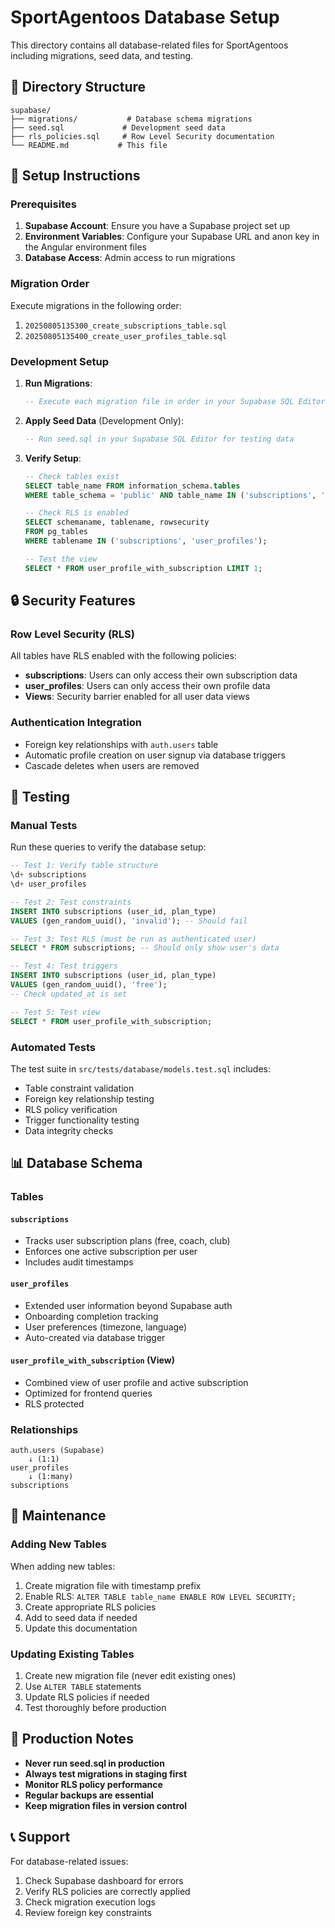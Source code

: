 # SportAgentoos Database Setup

This directory contains all database-related files for SportAgentoos including migrations, seed data, and testing.

## 📁 Directory Structure

```
supabase/
├── migrations/           # Database schema migrations
├── seed.sql             # Development seed data
├── rls_policies.sql     # Row Level Security documentation
└── README.md           # This file
```

## 🚀 Setup Instructions

### Prerequisites

1. **Supabase Account**: Ensure you have a Supabase project set up
2. **Environment Variables**: Configure your Supabase URL and anon key in the Angular environment files
3. **Database Access**: Admin access to run migrations

### Migration Order

Execute migrations in the following order:

1. `20250805135300_create_subscriptions_table.sql`
2. `20250805135400_create_user_profiles_table.sql`

### Development Setup

1. **Run Migrations**:
   ```sql
   -- Execute each migration file in order in your Supabase SQL Editor
   ```

2. **Apply Seed Data** (Development Only):
   ```sql
   -- Run seed.sql in your Supabase SQL Editor for testing data
   ```

3. **Verify Setup**:
   ```sql
   -- Check tables exist
   SELECT table_name FROM information_schema.tables 
   WHERE table_schema = 'public' AND table_name IN ('subscriptions', 'user_profiles');
   
   -- Check RLS is enabled
   SELECT schemaname, tablename, rowsecurity 
   FROM pg_tables 
   WHERE tablename IN ('subscriptions', 'user_profiles');
   
   -- Test the view
   SELECT * FROM user_profile_with_subscription LIMIT 1;
   ```

## 🔒 Security Features

### Row Level Security (RLS)

All tables have RLS enabled with the following policies:

- **subscriptions**: Users can only access their own subscription data
- **user_profiles**: Users can only access their own profile data
- **Views**: Security barrier enabled for all user data views

### Authentication Integration

- Foreign key relationships with `auth.users` table
- Automatic profile creation on user signup via database triggers
- Cascade deletes when users are removed

## 🧪 Testing

### Manual Tests

Run these queries to verify the database setup:

```sql
-- Test 1: Verify table structure
\d+ subscriptions
\d+ user_profiles

-- Test 2: Test constraints
INSERT INTO subscriptions (user_id, plan_type) 
VALUES (gen_random_uuid(), 'invalid'); -- Should fail

-- Test 3: Test RLS (must be run as authenticated user)
SELECT * FROM subscriptions; -- Should only show user's data

-- Test 4: Test triggers
INSERT INTO subscriptions (user_id, plan_type) 
VALUES (gen_random_uuid(), 'free');
-- Check updated_at is set

-- Test 5: Test view
SELECT * FROM user_profile_with_subscription;
```

### Automated Tests

The test suite in `src/tests/database/models.test.sql` includes:

- Table constraint validation
- Foreign key relationship testing
- RLS policy verification
- Trigger functionality testing
- Data integrity checks

## 📊 Database Schema

### Tables

#### `subscriptions`
- Tracks user subscription plans (free, coach, club)
- Enforces one active subscription per user
- Includes audit timestamps

#### `user_profiles`
- Extended user information beyond Supabase auth
- Onboarding completion tracking
- User preferences (timezone, language)
- Auto-created via database trigger

#### `user_profile_with_subscription` (View)
- Combined view of user profile and active subscription
- Optimized for frontend queries
- RLS protected

### Relationships

```
auth.users (Supabase)
    ↓ (1:1)
user_profiles
    ↓ (1:many)
subscriptions
```

## 🔧 Maintenance

### Adding New Tables

When adding new tables:

1. Create migration file with timestamp prefix
2. Enable RLS: `ALTER TABLE table_name ENABLE ROW LEVEL SECURITY;`
3. Create appropriate RLS policies
4. Add to seed data if needed
5. Update this documentation

### Updating Existing Tables

1. Create new migration file (never edit existing ones)
2. Use `ALTER TABLE` statements
3. Update RLS policies if needed
4. Test thoroughly before production

## 🚨 Production Notes

- **Never run seed.sql in production**
- **Always test migrations in staging first**
- **Monitor RLS policy performance**
- **Regular backups are essential**
- **Keep migration files in version control**

## 📞 Support

For database-related issues:
1. Check Supabase dashboard for errors
2. Verify RLS policies are correctly applied
3. Check migration execution logs
4. Review foreign key constraints
